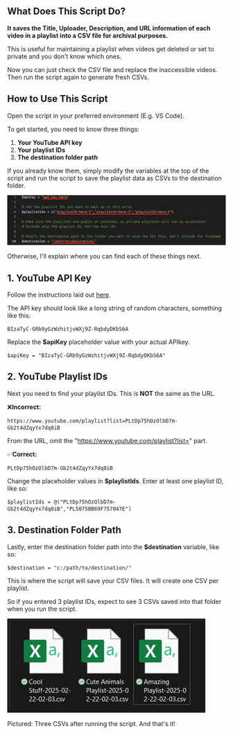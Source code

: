 ## What Does This Script Do?

**It saves the Title, Uploader, Description, and URL information of each video in a playlist into a CSV file for archival purposes.**

This is useful for maintaining a playlist when videos get deleted or set to private and you don't know which ones. 

Now you can just check the CSV file and replace the inaccessible videos. Then run the script again to generate fresh CSVs.

## How to Use This Script
Open the script in your preferred environment (E.g. VS Code).

To get started, you need to know three things:
1. **Your YouTube API key**
2. **Your playlist IDs**
3. **The destination folder path**

If you already know them, simply modify the variables at the top of the script and run the script to save the playlist data as CSVs to the destination folder.

![](https://github.com/mcyhsu/YTPlaylistBackup-PS/blob/main/Assets/change-these-values.jpg?raw=true)

Otherwise, I'll explain where you can find each of these things next.

## 1. YouTube API Key
Follow the instructions laid out [here](https://developers.google.com/youtube/v3/getting-started).

The API key should look like a long string of random characters, something like this:
```
BIzaTyC-GRb9yGzWzhitjvWXj9Z-RqbdyDKbS6A
```
Replace the **$apiKey** placeholder value with your actual APIkey.
```
$apiKey = "BIzaTyC-GRb9yGzWzhitjvWXj9Z-RqbdyDKbS6A"
```

## 2. YouTube Playlist IDs
Next you need to find your playlist IDs. This is **NOT** the same as the URL.

 :x:**Incorrect:**
```
https://www.youtube.com/playlist?list=PLtDp75hOzOlbD7m-Gb2t4dZqyYx7dq0iB
```
From the URL, omit the "https://www.youtube.com/playlist?list=" part.

:white_check_mark:**Correct:**
```
PLtDp75hOzOlbD7m-Gb2t4dZqyYx7dq0iB
```
Change the placeholder values in **$playlistIds**. Enter at least one playlist ID, like so:
```
$playlistIds = @("PLtDp75hOzOlbD7m-Gb2t4dZqyYx7dq0iB","PL5075BB69F757047E")
```

## 3. Destination Folder Path
Lastly, enter the destination folder path into the **$destination** variable, like so:
```
$destination = "c:/path/to/destination/"
```
This is where the script will save your CSV files. It will create one CSV per playlist.

So if you entered 3 playlist IDs, expect to see 3 CSVs saved into that folder when you run the script.

![](https://github.com/mcyhsu/YTPlaylistBackup-PS/blob/main/Assets/csv-files.jpg?raw=true)

Pictured: Three CSVs after running the script. And that's it!